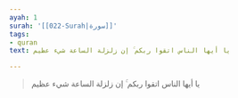 ```yaml
---
ayah: 1
surah: '[[022-Surah|سورة]]'
tags:
- quran
text: يا أيها الناس اتقوا ربكم ۚ إن زلزلة الساعة شيء عظيم

---
```

> يا أيها الناس اتقوا ربكم ۚ إن زلزلة الساعة شيء عظيم
